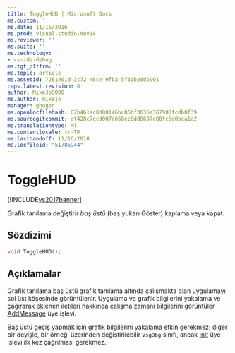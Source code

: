 ```yaml
---
title: ToggleHUD | Microsoft Docs
ms.custom: ''
ms.date: 11/15/2016
ms.prod: visual-studio-dev14
ms.reviewer: ''
ms.suite: ''
ms.technology:
- vs-ide-debug
ms.tgt_pltfrm: ''
ms.topic: article
ms.assetid: 7261e01d-3c72-46ce-9fb3-5f33b2ddb901
caps.latest.revision: 8
author: MikeJo5000
ms.author: mikejo
manager: ghogen
ms.openlocfilehash: 02b461ac8d80146bc86bf3636a367900fcdb8f39
ms.sourcegitcommit: af428c7ccd007e668ec0dd8697c88fc5d8bca1e2
ms.translationtype: MT
ms.contentlocale: tr-TR
ms.lasthandoff: 11/16/2018
ms.locfileid: "51786944"
---
```

# <a name="togglehud"></a>ToggleHUD
[!INCLUDE[vs2017banner](../includes/vs2017banner.md)]

Grafik tanılama değiştirir *baş üstü* (baş yukarı Göster) kaplama veya kapat.  
  
## <a name="syntax"></a>Sözdizimi  
  
```cpp  
void ToggleHUD();  
```  
  
## <a name="remarks"></a>Açıklamalar  
 Grafik tanılama baş üstü grafik tanılama altında çalışmakta olan uygulamayı sol üst köşesinde görüntülenir. Uygulama ve grafik bilgilerini yakalama ve çağırarak eklenen iletileri hakkında çalışma zamanı bilgilerini görüntüler [AddMessage](../debugger/addmessage.md) üye işlevi.  
  
 Baş üstü geçiş yapmak için grafik bilgilerini yakalama etkin gerekmez; diğer bir deyişle, bir örneği üzerinden değiştirilebilir `VsgDbg` sınıfı, ancak [Init](../debugger/init.md) üye işlevi ilk kez çağrılması gerekmez.



